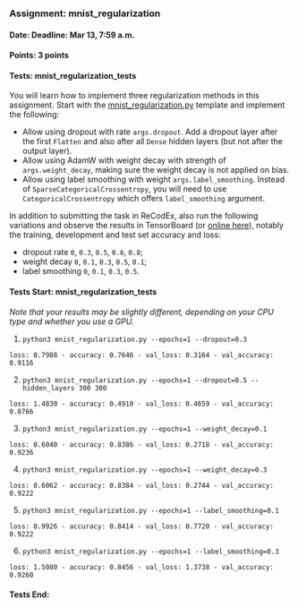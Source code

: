 ### Assignment: mnist_regularization
#### Date: Deadline: Mar 13, 7:59 a.m.
#### Points: 3 points
#### Tests: mnist_regularization_tests

You will learn how to implement three regularization methods in this assignment.
Start with the
[mnist_regularization.py](https://github.com/ufal/npfl114/tree/master/labs/03/mnist_regularization.py)
template and implement the following:
- Allow using dropout with rate `args.dropout`. Add a dropout layer after the
  first `Flatten` and also after all `Dense` hidden layers (but not after the
  output layer).
- Allow using AdamW with weight decay with strength of `args.weight_decay`,
  making sure the weight decay is not applied on bias.
- Allow using label smoothing with weight `args.label_smoothing`. Instead
  of `SparseCategoricalCrossentropy`, you will need to use
  `CategoricalCrossentropy` which offers `label_smoothing` argument.

In addition to submitting the task in ReCodEx, also run the following
variations and observe the results in TensorBoard
(or [online here](https://tensorboard.dev/experiment/EK3HQIbuQU2CXyT1Cm5wbg/)),
notably the training, development and test set accuracy and loss:
- dropout rate `0`, `0.3`, `0.5`, `0.6`, `0.8`;
- weight decay `0`, `0.1`, `0.3`, `0.5`, `0.1`;
- label smoothing `0`, `0.1`, `0.3`, `0.5`.

#### Tests Start: mnist_regularization_tests
_Note that your results may be slightly different, depending on your CPU type and whether you use a GPU._
1. `python3 mnist_regularization.py --epochs=1 --dropout=0.3`
```
loss: 0.7988 - accuracy: 0.7646 - val_loss: 0.3164 - val_accuracy: 0.9116
```
2. `python3 mnist_regularization.py --epochs=1 --dropout=0.5 --hidden_layers 300 300`
```
loss: 1.4830 - accuracy: 0.4910 - val_loss: 0.4659 - val_accuracy: 0.8766
```
3. `python3 mnist_regularization.py --epochs=1 --weight_decay=0.1`
```
loss: 0.6040 - accuracy: 0.8386 - val_loss: 0.2718 - val_accuracy: 0.9236
```
4. `python3 mnist_regularization.py --epochs=1 --weight_decay=0.3`
```
loss: 0.6062 - accuracy: 0.8384 - val_loss: 0.2744 - val_accuracy: 0.9222
```
5. `python3 mnist_regularization.py --epochs=1 --label_smoothing=0.1`
```
loss: 0.9926 - accuracy: 0.8414 - val_loss: 0.7720 - val_accuracy: 0.9222
```
6. `python3 mnist_regularization.py --epochs=1 --label_smoothing=0.3`
```
loss: 1.5080 - accuracy: 0.8456 - val_loss: 1.3738 - val_accuracy: 0.9260
```
#### Tests End:
